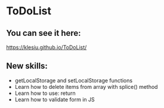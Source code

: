 # ToDoList
## You can see it here:
https://klesiu.github.io/ToDoList/
## New skills:
- getLocalStorage and setLocalStorage functions
- Learn how to delete items from array with splice() method
- Learn how to use: return 
- Learn how to validate form in JS
